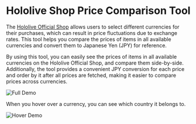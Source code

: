 # Hololive Shop Price Comparison Tool

The [Hololive Official Shop](https://shop.hololivepro.com/) allows users to select different currencies for their purchases, which can result in price fluctuations due to exchange rates. This tool helps you compare the prices of items in all available currencies and convert them to Japanese Yen (JPY) for reference.

By using this tool, you can easily see the prices of items in all available currencies on the Hololive Official Shop, and compare them side-by-side. Additionally, the tool provides a convenient JPY conversion for each price and order by it after all prices are fetched, making it easier to compare prices across currencies.

![Full Demo](https://user-images.githubusercontent.com/25532663/232450266-05770ab9-ca82-40a4-ab7e-e66a1fd5cf4d.png)

When you hover over a currency, you can see which country it belongs to.

![Hover Demo](https://user-images.githubusercontent.com/25532663/232450895-813b6441-127c-41a0-ac6d-69d2d54ccb87.png)

